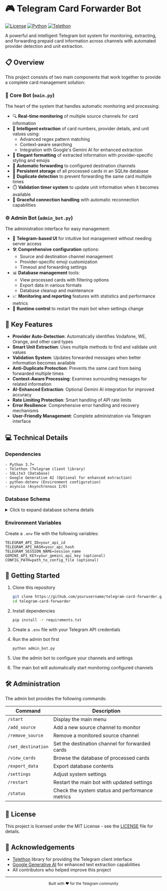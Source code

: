 # 🎮 Telegram Card Forwarder Bot

[![License](https://img.shields.io/badge/license-MIT-blue.svg)](LICENSE)
[![Python](https://img.shields.io/badge/python-3.7%2B-green.svg)](https://www.python.org/)
[![Telethon](https://img.shields.io/badge/telethon-latest-orange.svg)](https://github.com/LonamiWebs/Telethon)

A powerful and intelligent Telegram bot system for monitoring, extracting, and forwarding prepaid card information across channels with automated provider detection and unit extraction.

## 📋 Overview

This project consists of two main components that work together to provide a complete card management solution:

### 🤖 Core Bot (`main.py`)

The heart of the system that handles automatic monitoring and processing:

- 🔍 **Real-time monitoring** of multiple source channels for card information
- 🧠 **Intelligent extraction** of card numbers, provider details, and unit values using:
  - Advanced regex pattern matching
  - Context-aware searching
  - Integration with Google's Gemini AI for enhanced extraction
- 🎨 **Elegant formatting** of extracted information with provider-specific styling and emojis
- 🚀 **Automatic forwarding** to configured destination channels
- 💾 **Persistent storage** of all processed cards in an SQLite database
- 🔄 **Duplicate detection** to prevent forwarding the same card multiple times
- ⏱️ **Validation timer system** to update unit information when it becomes available
- 🔌 **Graceful connection handling** with automatic reconnection capabilities

### ⚙️ Admin Bot (`admin_bot.py`)

The administration interface for easy management:

- 📱 **Telegram-based UI** for intuitive bot management without needing server access
- 🛠️ **Comprehensive configuration** options:
  - Source and destination channel management
  - Provider-specific emoji customization
  - Timeout and forwarding settings
- 📊 **Database management** tools:
  - View processed cards with filtering options
  - Export data in various formats
  - Database cleanup and maintenance
- 📈 **Monitoring and reporting** features with statistics and performance metrics
- 🔄 **Runtime control** to restart the main bot when settings change

## 🌟 Key Features

- **Provider Auto-Detection**: Automatically identifies Vodafone, WE, Orange, and other card types
- **Smart Unit Extraction**: Uses multiple methods to find and validate unit values
- **Validation System**: Updates forwarded messages when better information becomes available
- **Anti-Duplicate Protection**: Prevents the same card from being forwarded multiple times
- **Context-Aware Processing**: Examines surrounding messages for related information
- **AI-Enhanced Extraction**: Optional Gemini AI integration for improved accuracy
- **Rate Limiting Protection**: Smart handling of API rate limits
- **Error Resilience**: Comprehensive error handling and recovery mechanisms
- **User-Friendly Management**: Complete administration via Telegram interface

## 💻 Technical Details

### Dependencies

```
- Python 3.7+
- Telethon (Telegram client library)
- SQLite3 (Database)
- Google Generative AI (Optional for enhanced extraction)
- python-dotenv (Environment configuration)
- asyncio (Asynchronous I/O)
```

### Database Schema

<details>
<summary>Click to expand database schema details</summary>

#### Cards Table
| Column | Type | Description |
|--------|------|-------------|
| id | INTEGER | Primary key |
| message_id | TEXT | Original message identifier |
| card_number | TEXT | Extracted card number |
| provider | TEXT | Service provider (Vodafone, WE, Orange) |
| units | TEXT | Amount of units on the card |
| card_date | TEXT | Date the card was processed |
| source_channel | TEXT | Original channel source |
| forwarded_at | TEXT | Timestamp of forwarding |
| timestamp | REAL | Unix timestamp for sorting/filtering |

#### Channels Table
| Column | Type | Description |
|--------|------|-------------|
| id | INTEGER | Primary key |
| channel_name | TEXT | Channel identifier |
| is_source | INTEGER | Boolean flag for source/destination |

#### Settings Table
| Column | Type | Description |
|--------|------|-------------|
| key | TEXT | Setting identifier |
| value | TEXT | Setting value |

</details>

### Environment Variables

Create a `.env` file with the following variables:

```
TELEGRAM_API_ID=your_api_id
TELEGRAM_API_HASH=your_api_hash
TELEGRAM_SESSION_NAME=session_name
GEMINI_API_KEY=your_gemini_api_key (optional)
CONFIG_PATH=path_to_config_file (optional)
```

## 🚀 Getting Started

1. Clone this repository
   ```bash
   git clone https://github.com/yourusername/telegram-card-forwarder.git
   cd telegram-card-forwarder
   ```

2. Install dependencies
   ```bash
   pip install -r requirements.txt
   ```

3. Create a `.env` file with your Telegram API credentials

4. Run the admin bot first
   ```bash
   python admin_bot.py
   ```

5. Use the admin bot to configure your channels and settings

6. The main bot will automatically start monitoring configured channels

## 🛠️ Administration

The admin bot provides the following commands:

| Command | Description |
|---------|-------------|
| `/start` | Display the main menu |
| `/add_source` | Add a new source channel to monitor |
| `/remove_source` | Remove a monitored source channel |
| `/set_destination` | Set the destination channel for forwarded cards |
| `/view_cards` | Browse the database of processed cards |
| `/export_data` | Export database contents |
| `/settings` | Adjust system settings |
| `/restart` | Restart the main bot with updated settings |
| `/status` | Check the system status and performance metrics |

## 📝 License

This project is licensed under the MIT License - see the [LICENSE](LICENSE) file for details.

## 🙏 Acknowledgements

- [Telethon](https://github.com/LonamiWebs/Telethon) library for providing the Telegram client interface
- [Google Generative AI](https://ai.google.dev/) for enhanced text extraction capabilities
- All contributors who helped improve this project

---

<div align="center">
  <sub>Built with ❤️ for the Telegram community</sub>  
</div>
